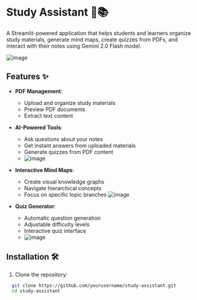 # Study Assistant 🧠📚

A Streamlit-powered application that helps students and learners organize study materials, generate mind maps, create quizzes from PDFs, and interact with their notes using Gemini 2.0 Flash model.

![image](https://github.com/user-attachments/assets/cdc33e93-87e6-4497-8f8b-8031ec597796)


## Features ✨

- **PDF Management**:
  - Upload and organize study materials
  - Preview PDF documents
  - Extract text content

- **AI-Powered Tools**:
  - Ask questions about your notes
  - Get instant answers from uploaded materials
  - Generate quizzes from PDF content
  - ![image](https://github.com/user-attachments/assets/fec890f7-702b-40d6-a310-1fa5f88ea011)

- **Interactive Mind Maps**:
  - Create visual knowledge graphs
  - Navigate hierarchical concepts
  - Focus on specific topic branches
    ![image](https://github.com/user-attachments/assets/5801d348-631f-41be-bcd5-5e95fffde664)

- **Quiz Generator**:
  - Automatic question generation
  - Adjustable difficulty levels
  - Interactive quiz interface
  - ![image](https://github.com/user-attachments/assets/241ed496-340d-4f48-8014-bfe28100fe55)

    

## Installation 🛠️

1. Clone the repository:
 ```bash
   git clone https://github.com/yourusername/study-assistant.git
   cd study-assistant
